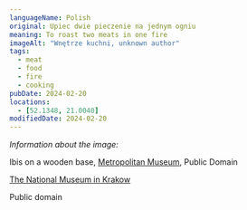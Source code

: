 ```yaml
---
languageName: Polish
original: Upiec dwie pieczenie na jednym ogniu
meaning: To roast two meats in one fire
imageAlt: "Wnętrze kuchni, unknown author"
tags:
  - meat
  - food
  - fire
  - cooking
pubDate: 2024-02-20
locations:
  - [52.1348, 21.0040]
modifiedDate: 2024-02-20
---
```


_Information about the image:_

Ibis on a wooden base, [Metropolitan Museum](https://www.metmuseum.org/art/collection/search/552995), Public Domain

[The National Museum in Krakow](https://zbiory.mnk.pl/en/search-result/catalog/155760)

Public domain
